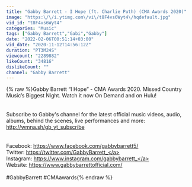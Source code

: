 ```yaml
---
title: "Gabby Barrett - I Hope (ft. Charlie Puth) (CMA Awards 2020)"
image: "https:\/\/i.ytimg.com\/vi\/t8F4vs6Wyt4\/hqdefault.jpg"
vid_id: "t8F4vs6Wyt4"
categories: "Music"
tags: ["Gabby Barrett","Gabi","Gabby"]
date: "2022-02-06T00:51:14+03:00"
vid_date: "2020-11-12T14:56:12Z"
duration: "PT3M24S"
viewcount: "2289882"
likeCount: "34816"
dislikeCount: ""
channel: "Gabby Barrett"
---
```

{% raw %}Gabby Barrett “I Hope” - CMA Awards 2020. Missed Country Music’s Biggest Night. Watch it now On Demand and on Hulu!<br /> <br /><br />Subscribe to Gabby's channel for the latest official music videos, audio, albums, behind the scenes, live performances and more: <a rel="nofollow" target="blank" href="http://wmna.sh/gb_yt_subscribe">http://wmna.sh/gb_yt_subscribe</a><br /><br /><br />Facebook: <a rel="nofollow" target="blank" href="https://www.facebook.com/gabbybarrett5/">https://www.facebook.com/gabbybarrett5/</a><br />Twitter: <a rel="nofollow" target="blank" href="https://twitter.com/GabbyBarrett_">https://twitter.com/GabbyBarrett_</a><br />Instagram: <a rel="nofollow" target="blank" href="https://www.instagram.com/gabbybarrett_">https://www.instagram.com/gabbybarrett_</a><br />Website: <a rel="nofollow" target="blank" href="https://www.gabbybarrettofficial.com/">https://www.gabbybarrettofficial.com/</a><br /><br />#GabbyBarrett #CMAawards{% endraw %}
